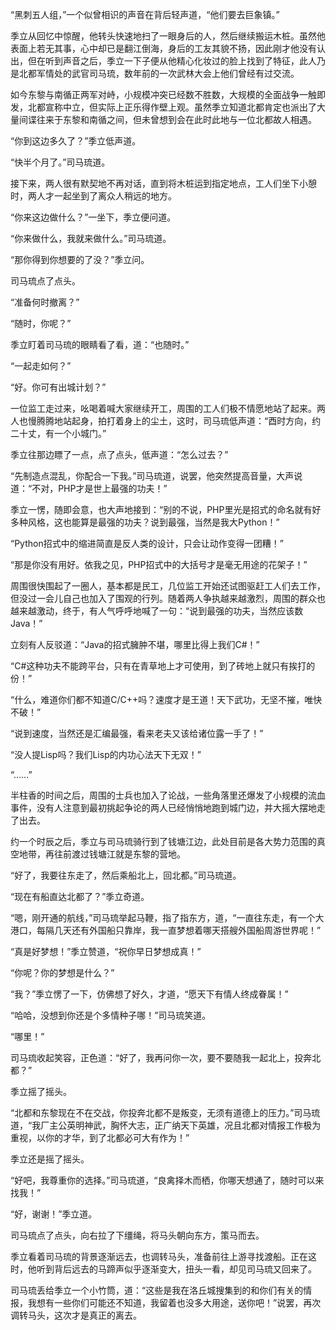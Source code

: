 “黑刺五人组，”一个似曾相识的声音在背后轻声道，“他们要去巨象镇。”

季立从回忆中惊醒，他转头快速地扫了一眼身后的人，然后继续搬运木桩。虽然他表面上若无其事，心中却已是翻江倒海，身后的工友其貌不扬，因此刚才他没有认出，但在听到声音之后，季立一下子便从他精心化妆过的脸上找到了特征，此人乃是北都军情处的武官司马琉，数年前的一次武林大会上他们曾经有过交流。

如今东黎与南循正两军对峙，小规模冲突已经数不胜数，大规模的全面战争一触即发，北都宣称中立，但实际上正乐得作壁上观。虽然季立知道北都肯定也派出了大量间谍往来于东黎和南循之间，但未曾想到会在此时此地与一位北都故人相遇。

“你到这边多久了？”季立低声道。

“快半个月了。”司马琉道。

接下来，两人很有默契地不再对话，直到将木桩运到指定地点，工人们坐下小憩时，两人才一起坐到了离众人稍远的地方。

“你来这边做什么？”一坐下，季立便问道。

“你来做什么，我就来做什么。”司马琉道。

“那你得到你想要的了没？”季立问。

司马琉点了点头。

“准备何时撤离？”

“随时，你呢？”

季立盯着司马琉的眼睛看了看，道：“也随时。”

“一起走如何？”

“好。你可有出城计划？”

一位监工走过来，吆喝着喊大家继续开工，周围的工人们极不情愿地站了起来。两人也慢腾腾地站起身，拍打着身上的尘土，这时，司马琉低声道：“酉时方向，约二十丈，有一个小城门。”

季立往那边瞟了一点，点了点头，低声道：“怎么过去？”

“先制造点混乱，你配合一下我。”司马琉道，说罢，他突然提高音量，大声说道：“不对，PHP才是世上最强的功夫！”

季立一愣，随即会意，也大声地接到：“别的不说，PHP里光是招式的命名就有好多种风格，这也能算是最强的功夫？说到最强，当然是我大Python！”

“Python招式中的缩进简直是反人类的设计，只会让动作变得一团糟！”

“那是你没有用好。依我之见，PHP招式中的大括号才是毫无用途的花架子！”

周围很快围起了一圈人，基本都是民工，几位监工开始还试图驱赶工人们去工作，但没过一会儿自己也加入了围观的行列。随着两人争执越来越激烈，周围的群众也越来越激动，终于，有人气呼呼地喊了一句：“说到最强的功夫，当然应该数Java！”

立刻有人反驳道：“Java的招式臃肿不堪，哪里比得上我们C#！”

“C#这种功夫不能跨平台，只有在青草地上才可使用，到了砖地上就只有挨打的份！”

“什么，难道你们都不知道C/C++吗？速度才是王道！天下武功，无坚不摧，唯快不破！”

“说到速度，当然还是汇编最强，看来老夫又该给诸位露一手了！”

“没人提Lisp吗？我们Lisp的内功心法天下无双！”

“……”

半柱香的时间之后，周围的士兵也加入了论战，一些角落里还爆发了小规模的流血事件，没有人注意到最初挑起争论的两人已经悄悄地跑到城门边，并大摇大摆地走了出去。



约一个时辰之后，季立与司马琉骑行到了钱塘江边，此处目前是各大势力范围的真空地带，再往前渡过钱塘江就是东黎的营地。

“好了，我要往东走了，然后乘船北上，回北都。”司马琉道。

“现在有船直达北都了？”季立奇道。

“嗯，刚开通的航线，”司马琉举起马鞭，指了指东方，道，“一直往东走，有一个大港口，每隔几天还有外国船只靠岸，我一直梦想着哪天搭艘外国船周游世界呢！”

“真是好梦想！”季立赞道，“祝你早日梦想成真！”

“你呢？你的梦想是什么？”

“我？”季立愣了一下，仿佛想了好久，才道，“愿天下有情人终成眷属！”

“哈哈，没想到你还是个多情种子哪！”司马琉笑道。

“哪里！”

司马琉收起笑容，正色道：“好了，我再问你一次，要不要随我一起北上，投奔北都？”

季立摇了摇头。

“北都和东黎现在不在交战，你投奔北都不是叛变，无须有道德上的压力。”司马琉道，“我厂主公英明神武，胸怀大志，正广纳天下英雄，况且北都对情报工作极为重视，以你的才华，到了北都必可大有作为！”

季立还是摇了摇头。

“好吧，我尊重你的选择。”司马琉道，“良禽择木而栖，你哪天想通了，随时可以来找我！”

“好，谢谢！”季立道。

司马琉点了点头，向右拉了下缰绳，将马头朝向东方，策马而去。

季立看着司马琉的背景逐渐远去，也调转马头，准备前往上游寻找渡船。正在这时，他听到背后远去的马蹄声似乎逐渐变大，扭头一看，却见司马琉又回来了。

司马琉丢给季立一个小竹筒，道：“这些是我在洛丘城搜集到的和你们有关的情报，我想有一些你们可能还不知道，我留着也没多大用途，送你吧！”说罢，再次调转马头，这次才是真正的离去。
